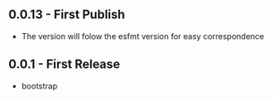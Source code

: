 ## 0.0.13 - First Publish
* The version will folow the esfmt version for easy correspondence

## 0.0.1 - First Release
* bootstrap
